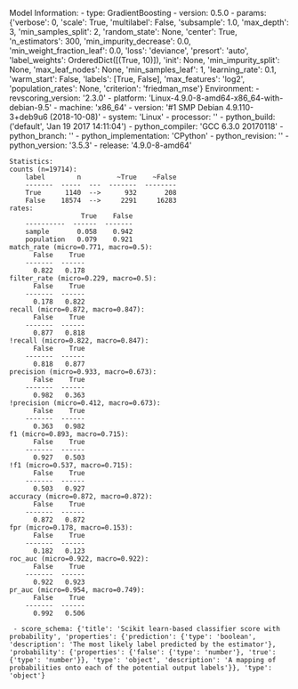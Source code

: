 Model Information:
	 - type: GradientBoosting
	 - version: 0.5.0
	 - params: {'verbose': 0, 'scale': True, 'multilabel': False, 'subsample': 1.0, 'max_depth': 3, 'min_samples_split': 2, 'random_state': None, 'center': True, 'n_estimators': 300, 'min_impurity_decrease': 0.0, 'min_weight_fraction_leaf': 0.0, 'loss': 'deviance', 'presort': 'auto', 'label_weights': OrderedDict([(True, 10)]), 'init': None, 'min_impurity_split': None, 'max_leaf_nodes': None, 'min_samples_leaf': 1, 'learning_rate': 0.1, 'warm_start': False, 'labels': [True, False], 'max_features': 'log2', 'population_rates': None, 'criterion': 'friedman_mse'}
	Environment:
	 - revscoring_version: '2.3.0'
	 - platform: 'Linux-4.9.0-8-amd64-x86_64-with-debian-9.5'
	 - machine: 'x86_64'
	 - version: '#1 SMP Debian 4.9.110-3+deb9u6 (2018-10-08)'
	 - system: 'Linux'
	 - processor: ''
	 - python_build: ('default', 'Jan 19 2017 14:11:04')
	 - python_compiler: 'GCC 6.3.0 20170118'
	 - python_branch: ''
	 - python_implementation: 'CPython'
	 - python_revision: ''
	 - python_version: '3.5.3'
	 - release: '4.9.0-8-amd64'
	
	Statistics:
	counts (n=19714):
		label        n         ~True    ~False
		-------  -----  ---  -------  --------
		True      1140  -->      932       208
		False    18574  -->     2291     16283
	rates:
		              True    False
		----------  ------  -------
		sample       0.058    0.942
		population   0.079    0.921
	match_rate (micro=0.771, macro=0.5):
		  False    True
		-------  ------
		  0.822   0.178
	filter_rate (micro=0.229, macro=0.5):
		  False    True
		-------  ------
		  0.178   0.822
	recall (micro=0.872, macro=0.847):
		  False    True
		-------  ------
		  0.877   0.818
	!recall (micro=0.822, macro=0.847):
		  False    True
		-------  ------
		  0.818   0.877
	precision (micro=0.933, macro=0.673):
		  False    True
		-------  ------
		  0.982   0.363
	!precision (micro=0.412, macro=0.673):
		  False    True
		-------  ------
		  0.363   0.982
	f1 (micro=0.893, macro=0.715):
		  False    True
		-------  ------
		  0.927   0.503
	!f1 (micro=0.537, macro=0.715):
		  False    True
		-------  ------
		  0.503   0.927
	accuracy (micro=0.872, macro=0.872):
		  False    True
		-------  ------
		  0.872   0.872
	fpr (micro=0.178, macro=0.153):
		  False    True
		-------  ------
		  0.182   0.123
	roc_auc (micro=0.922, macro=0.922):
		  False    True
		-------  ------
		  0.922   0.923
	pr_auc (micro=0.954, macro=0.749):
		  False    True
		-------  ------
		  0.992   0.506
	
	 - score_schema: {'title': 'Scikit learn-based classifier score with probability', 'properties': {'prediction': {'type': 'boolean', 'description': 'The most likely label predicted by the estimator'}, 'probability': {'properties': {'false': {'type': 'number'}, 'true': {'type': 'number'}}, 'type': 'object', 'description': 'A mapping of probabilities onto each of the potential output labels'}}, 'type': 'object'}

